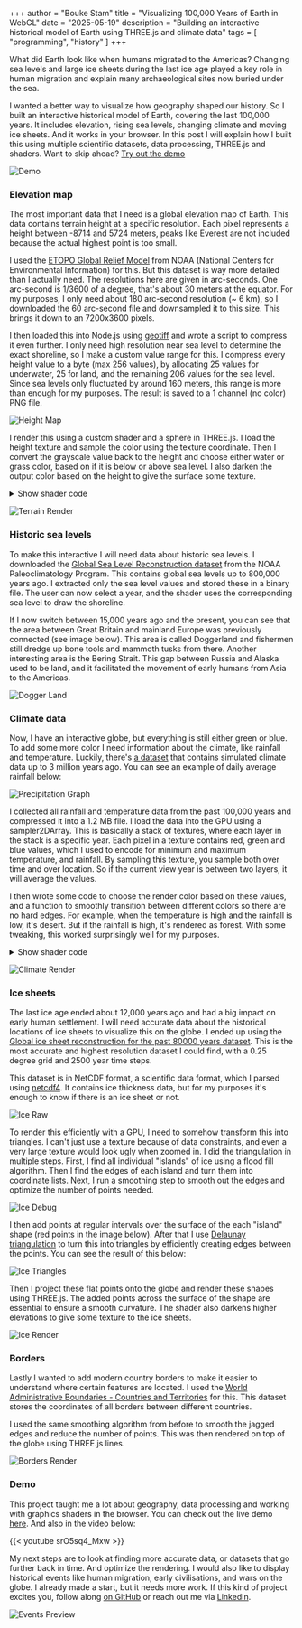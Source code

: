 +++ 
author = "Bouke Stam" 
title = "Visualizing 100,000 Years of Earth in WebGL" 
date = "2025-05-19" 
description = "Building an interactive historical model of Earth using THREE.js and climate data" 
tags = [ "programming", "history" ] 
+++

What did Earth look like when humans migrated to the Americas? Changing sea levels and large ice sheets during the last ice age played a key role in human migration and explain many archaeological sites now buried under the sea. 

I wanted a better way to visualize how geography shaped our history. So I built an interactive historical model of Earth, covering the last 100,000 years. It includes elevation, rising sea levels, changing climate and moving ice sheets. And it works in your browser. In this post I will explain how I built this using multiple scientific datasets, data processing, THREE.js and shaders. Want to skip ahead? [Try out the demo](https://technistuff.com/human-history)

![Demo](/images/earth_demo.png)

### Elevation map

The most important data that I need is a global elevation map of Earth. This data contains terrain height at a specific resolution. Each pixel represents a height between -8714 and 5724 meters, peaks like Everest are not included because the actual highest point is too small.

I used the [ETOPO Global Relief Model](https://www.ncei.noaa.gov/products/etopo-global-relief-model) from NOAA (National Centers for Environmental Information) for this. But this dataset is way more detailed than I actually need. The resolutions here are given in arc-seconds. One arc-second is 1/3600 of a degree, that's about 30 meters at the equator. For my purposes, I only need about 180 arc-second resolution (~ 6 km), so I downloaded the 60 arc-second file and downsampled it to this size. This brings it down to an 7200x3600 pixels.

I then loaded this into Node.js using [geotiff](https://www.npmjs.com/package/geotiff) and wrote a script to compress it even further. I only need high resolution near sea level to determine the exact shoreline, so I make a custom value range for this. I compress every height value to a byte (max 256 values), by allocating 25 values for underwater, 25 for land, and the remaining 206 values for the sea level. Since sea levels only fluctuated by around 160 meters, this range is more than enough for my purposes. The result is saved to a 1 channel (no color) PNG file.

![Height Map](/images/earth_height.png)

I render this using a custom shader and a sphere in THREE.js. I load the height texture and sample the color using the texture coordinate. Then I convert the grayscale value back to the height and choose either water or grass color, based on if it is below or above sea level. I also darken the output color based on the height to give the surface some texture.

<details>
<summary>Show shader code</summary>
{{< highlight glsl >}}
vec4 heightColor = texture2D(heightTexture, vUv);
float heightIntensity = heightColor.r * 255.0;

float height = 0.0;

if (heightIntensity < 25.0) {
  height = -150.0 + (25.0 - heightIntensity) / 25.0 * -8714.0;
} else if (heightIntensity <= 230.0) {
  height = heightIntensity - 175.0;
} else {
  height = (heightIntensity - 230.0) / 25.0 * 5724.0;
}

if (height < sealevel) {
  float darkness = 1.0 - (height / -8714.0 * 0.25);
  outColor = waterColor * darkness;
} else {
  float darkness = 1.0 - (height / 5724.0 * 0.25);
  outColor = grassColor * darkness;
}
{{< /highlight >}}
</details>

![Terrain Render](/images/earth_height_render.png)

### Historic sea levels

To make this interactive I will need data about historic sea levels. I downloaded the [Global Sea Level Reconstruction dataset](https://www1.ncdc.noaa.gov/pub/data/paleo/contributions_by_author/spratt2016/spratt2016.txt) from the NOAA Paleoclimatology Program. This contains global sea levels up to 800,000 years ago. I extracted only the sea level values and stored these in a binary file. The user can now select a year, and the shader uses the corresponding sea level to draw the shoreline.

If I now switch between 15,000 years ago and the present, you can see that the area between Great Britain and mainland Europe was previously connected (see image below). This area is called Doggerland and fishermen still dredge up bone tools and mammoth tusks from there. Another interesting area is the Bering Strait. This gap between Russia and Alaska used to be land, and it facilitated the movement of early humans from Asia to the Americas.

![Dogger Land](/images/earth_doggerland_transition.png)

### Climate data

Now, I have an interactive globe, but everything is still either green or blue. To add some more color I need information about the climate, like rainfall and temperature. Luckily, there's [a dataset](https://www.ncei.noaa.gov/access/paleo-search/study/38661) that contains simulated climate data up to 3 million years ago. You can see an example of daily average rainfall below:

![Precipitation Graph](/images/earth_precipitation.png)

I collected all rainfall and temperature data from the past 100,000 years and compressed it into a 1.2 MB file. I load the data into the GPU using a sampler2DArray. This is basically a stack of textures, where each layer in the stack is a specific year. Each pixel in a texture contains red, green and blue values, which I used to encode for minimum and maximum temperature, and rainfall. By sampling this texture, you sample both over time and over location. So if the current view year is between two layers, it will average the values.

I then wrote some code to choose the render color based on these values, and a function to smoothly transition between different colors so there are no hard edges. For example, when the temperature is high and the rainfall is low, it's desert. But if the rainfall is high, it's rendered as forest. With some tweaking, this worked surprisingly well for my purposes.

<details>
<summary>Show shader code</summary>
{{< highlight glsl >}}
vec3 slideColor(vec3 from, vec3 to, float value, float low, float high) {
  float ratio = (value - low) / (high - low);
  return mix(from, to, ratio);
}

vec3 color = slideColor(
  slideColor(
    snowColor, 
    slideColor(desertColor, grassColor, precipitation, 250.0, 500.0), 
    maxTemp, 5.0, 10.0
  ),
  slideColor(
    slideColor(desertColor, grassColor, precipitation, 400.0, 1000.0),
    slideColor(grassColor, forestColor, precipitation, 1000.0, 2000.0),
    precipitation, 200.0, 1000.0
  ),
  maxTemp, 0.0, 10.0
);
{{< /highlight >}}
</details>

![Climate Render](/images/earth_climate.png)

### Ice sheets

The last ice age ended about 12,000 years ago and had a big impact on early human settlement. I will need accurate data about the historical locations of ice sheets to visualize this on the globe. I ended up using the [Global ice sheet reconstruction for the past 80000 years dataset](https://doi.pangaea.de/10.1594/PANGAEA.905800). This is the most accurate and highest resolution dataset I could find, with a 0.25 degree grid and 2500 year time steps.

This dataset is in NetCDF format, a scientific data format, which I parsed using [netcdf4](https://www.npmjs.com/package/netcdf4). It contains ice thickness data, but for my purposes it's enough to know if there is an ice sheet or not.

![Ice Raw](/images/earth_ice_raw.png)

To render this efficiently with a GPU, I need to somehow transform this into triangles. I can't just use a texture because of data constraints, and even a very large texture would look ugly when zoomed in. I did the triangulation in multiple steps. First, I find all individual "islands" of ice using a flood fill algorithm. Then I find the edges of each island and turn them into coordinate lists. Next, I run a smoothing step to smooth out the edges and optimize the number of points needed.

![Ice Debug](/images/earth_ice.svg)

I then add points at regular intervals over the surface of the each "island" shape (red points in the image below). After that I use [Delaunay triangulation](https://github.com/mapbox/delaunator) to turn this into triangles by efficiently creating edges between the points. You can see the result of this below:

![Ice Triangles](/images/earth_triangles.png)

Then I project these flat points onto the globe and render these shapes using THREE.js. The added points across the surface of the shape are essential to ensure a smooth curvature. The shader also darkens higher elevations to give some texture to the ice sheets.

![Ice Render](/images/earth_ice.png)

### Borders

Lastly I wanted to add modern country borders to make it easier to understand where certain features are located. I used the [World Administrative Boundaries - Countries and Territories](https://public.opendatasoft.com/explore/dataset/world-administrative-boundaries/export/) for this. This dataset stores the coordinates of all borders between different countries.

I used the same smoothing algorithm from before to smooth the jagged edges and reduce the number of points. This was then rendered on top of the globe using THREE.js lines.

![Borders Render](/images/earth_borders.png)

### Demo

This project taught me a lot about geography, data processing and working with graphics shaders in the browser. You can check out the live demo [here](https://technistuff.com/human-history). And also in the video below:

{{< youtube srO5sq4_Mxw >}}

My next steps are to look at finding more accurate data, or datasets that go further back in time. And optimize the rendering. I would also like to display historical events like human migration, early civilisations, and wars on the globe. I already made a start, but it needs more work. If this kind of project excites you, follow along [on GitHub](https://github.com/boukestam/history-from-space) or reach out me via [LinkedIn](https://www.linkedin.com/in/bouke-stam-0a1235107/).

![Events Preview](/images/earth_preview.png)
